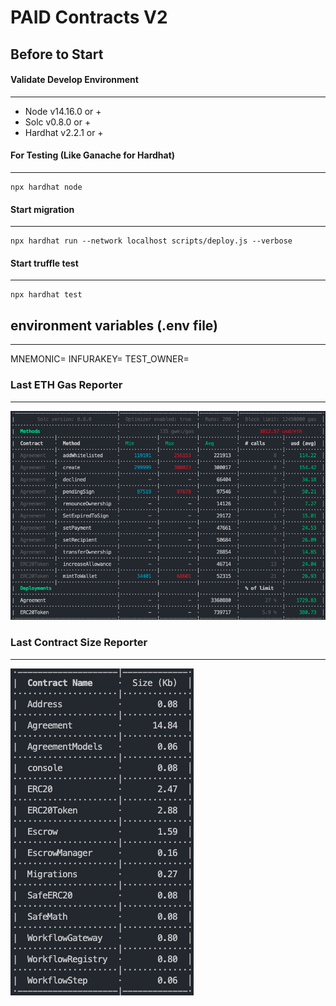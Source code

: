 # PAID Contracts V2

Before to Start
---
#### Validate Develop Environment
---
- Node v14.16.0 or +
- Solc v0.8.0 or +
- Hardhat v2.2.1 or +

#### For Testing (Like Ganache for Hardhat)
---
```
npx hardhat node
```
#### Start migration
---
```
npx hardhat run --network localhost scripts/deploy.js --verbose
```

#### Start truffle test
---
```
npx hardhat test
```

## environment variables (.env file)
---
MNEMONIC=
INFURAKEY=
TEST_OWNER=

### Last ETH Gas Reporter
---
![](./gasreporter.png)


### Last Contract Size Reporter
---
![](./sizereporter.png)

